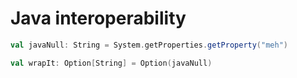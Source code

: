 # Java interoperability

```scala
val javaNull: String = System.getProperties.getProperty("meh")

val wrapIt: Option[String] = Option(javaNull)
```
